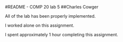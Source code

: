 #README - COMP 20 lab 5
##Charles Cowger

All of the lab has been properly implemented.

I worked alone on this assignment.

I spent approximately 1 hour completing this assignment.
